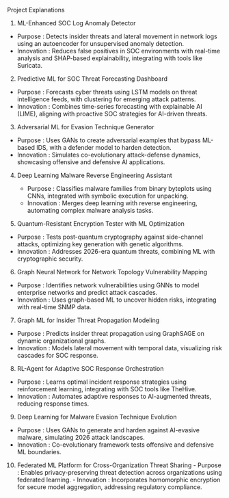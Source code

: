 Project Explanations

1.   ML-Enhanced SOC Log Anomaly Detector
   -   Purpose  : Detects insider threats and lateral movement in network logs using an autoencoder for unsupervised anomaly detection.
   -   Innovation  : Reduces false positives in SOC environments with real-time analysis and SHAP-based explainability, integrating with tools like Suricata.
   
2.   Predictive ML for SOC Threat Forecasting Dashboard
   -   Purpose  : Forecasts cyber threats using LSTM models on threat intelligence feeds, with clustering for emerging attack patterns.
   -   Innovation  : Combines time-series forecasting with explainable AI (LIME), aligning with proactive SOC strategies for AI-driven threats.

3.   Adversarial ML for Evasion Technique Generator
   -   Purpose  : Uses GANs to create adversarial examples that bypass ML-based IDS, with a defender model to harden detection.
   -   Innovation  : Simulates co-evolutionary attack-defense dynamics, showcasing offensive and defensive AI applications.

4. Deep Learning Malware Reverse Engineering Assistant
   -   Purpose  : Classifies malware families from binary byteplots using CNNs, integrated with symbolic execution for unpacking.
   -   Innovation  : Merges deep learning with reverse engineering, automating complex malware analysis tasks.

5.   Quantum-Resistant Encryption Tester with ML Optimization
   -   Purpose  : Tests post-quantum cryptography against side-channel attacks, optimizing key generation with genetic algorithms.
   -   Innovation  : Addresses 2026-era quantum threats, combining ML with cryptographic security.

6.   Graph Neural Network for Network Topology Vulnerability Mapping
   -   Purpose  : Identifies network vulnerabilities using GNNs to model enterprise networks and predict attack cascades.
   -   Innovation  : Uses graph-based ML to uncover hidden risks, integrating with real-time SNMP data.

7.   Graph ML for Insider Threat Propagation Modeling
   -   Purpose  : Predicts insider threat propagation using GraphSAGE on dynamic organizational graphs.
   -   Innovation  : Models lateral movement with temporal data, visualizing risk cascades for SOC response.

8.   RL-Agent for Adaptive SOC Response Orchestration
   -   Purpose  : Learns optimal incident response strategies using reinforcement learning, integrating with SOC tools like TheHive.
   -   Innovation  : Automates adaptive responses to AI-augmented threats, reducing response times.
  
9.   Deep Learning for Malware Evasion Technique Evolution
   -   Purpose  : Uses GANs to generate and harden against AI-evasive malware, simulating 2026 attack landscapes.
   -   Innovation  : Co-evolutionary framework tests offensive and defensive ML boundaries.

10.  Federated ML Platform for Cross-Organization Threat Sharing
    -   Purpose  : Enables privacy-preserving threat detection across organizations using federated learning.
    -   Innovation  : Incorporates homomorphic encryption for secure model aggregation, addressing regulatory compliance.

